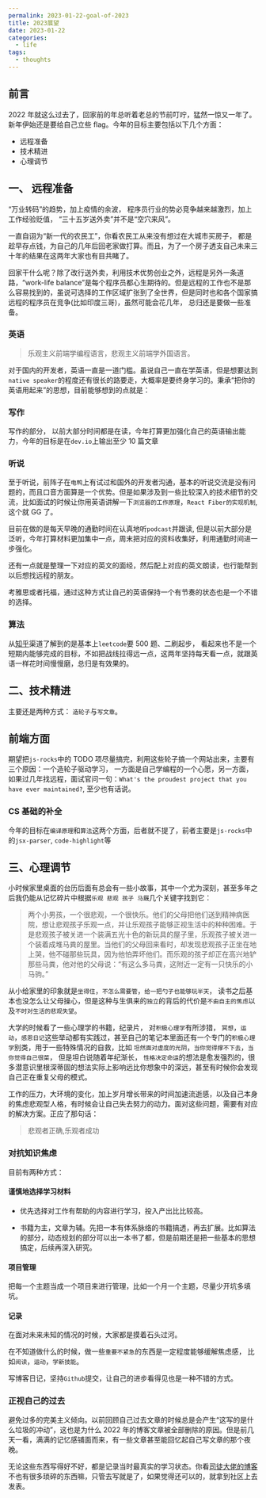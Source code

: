 ```yaml
---
permalink: 2023-01-22-goal-of-2023
title: 2023展望
date: 2023-01-22
categories:
  - life
tags:
  - thoughts
---
```


## 前言

2022 年就这么过去了，回家前的年总听着老总的节前叮咛，猛然一惊又一年了。新年伊始还是要给自己立些 flag。今年的目标主要包括以下几个方面：

- 远程准备
- 技术精进
- 心理调节

## 一、 远程准备

“万业转码”的趋势，加上疫情的余波， 程序员行业的势必竞争越来越激烈，加上工作经验贬值， “三十五岁送外卖”并不是“空穴来风”。

一直自诩为“新一代的农民工”，你看农民工从来没有想过在大城市买房子， 都是趁早存点钱，为自己的几年后回老家做打算。而且，为了一个房子透支自己未来三十年的结果在这两年大家也有目共睹了。

回家干什么呢？除了改行送外卖，利用技术优势创业之外，远程是另外一条道路，“work-life balance”是每个程序员都心生期待的。但是远程的工作也不是那么容易找到的，虽说可选择的工作区域扩张到了全世界，但是同时也和各个国家搞远程的程序员在竞争(比如印度三哥)，虽然可能会花几年， 总归还是要做一些准备。

### 英语

> 乐观主义前端学编程语言，悲观主义前端学外国语言。

对于国内的开发者，英语一直是一道门槛。虽说自己一直在学英语，但是想要达到`native speaker`的程度还有很长的路要走，大概率是要终身学习的。秉承“把你的英语用起来”的思想，目前能够想到的点就是：

### 写作

写作的部分， 以前大部分时间都是在读，今年打算更加强化自己的英语输出能力，今年的目标是在`dev.io`上输出至少 10 篇文章

### 听说

至于听说，前阵子在`电鸭`上有试过和国外的开发者沟通，基本的听说交流是没有问题的，而且口音方面算是一个优势。但是如果涉及到一些比较深入的技术细节的交流，比如面试的时候让你用英语讲解一下`浏览器的工作原理`，`React Fiber的实现机制`, 这个就 GG 了。

目前在做的是每天早晚的通勤时间在认真地听`podcast`并跟读, 但是以前大部分是泛听，今年打算材料更加集中一点，周末把对应的资料收集好，利用通勤时间进一步强化。

还有一点就是整理一下对应的英文的面经，然后配上对应的英文朗读，也行能帮到以后想找远程的朋友。

考雅思或者托福，通过这种方式让自己的英语保持一个有节奏的状态也是一个不错的选择。

### 算法

从[知乎](https://www.zhihu.com/question/542749773/answer/2572884921)渠道了解到的是基本上`leetcode`要 500 题、二刷起步， 看起来也不是一个短期内能够完成的目标，不如把战线拉得远一点，这两年坚持每天看一点，就跟英语一样花时间慢慢磨，总归是有效果的。

## 二、技术精进

主要还是两种方式： `造轮子`与`写文章`。

## 前端方面

期望把`js-rocks`中的 TODO 项尽量搞完，利用这些轮子搞一个网站出来，主要有三个原因：一个造轮子驱动学习， 一方面是自己学编程的一个心愿，另一方面，如果过几年找远程，面试官问一句：`What's the proudest project that you have ever maintained?`, 至少也有话说。

### CS 基础的补全

今年的目标在`编译原理`和`算法`这两个方面，后者就不提了，前者主要是`js-rocks`中的`jsx-parser`, `code-highlight`等

## 三、心理调节

小时候家里桌面的台历后面有总会有一些小故事，其中一个尤为深刻，甚至多年之后我仍能从记忆碎片中根据`乐观 悲观 孩子 马厩`几个关键字找到它：

> 两个小男孩，一个很悲观，一个很快乐。他们的父母把他们送到精神病医院，想让悲观孩子乐观一点，并让乐观孩子能够正视生活中的种种困难。于是悲观孩子被关进一个装满五光十色的新玩具的屋子里，乐观孩子被关进一个装着成堆马粪的屋里。当他们的父母回来看时，却发现悲观孩子正坐在地上哭，他不碰那些玩具，因为他怕弄坏他们。而乐观的孩子却正在高兴地铲那些马粪，他对他的父母说：“有这么多马粪，这附近一定有一只快乐的小马驹。”

从小给家里的印象就是`坐得住`，`不怎么需要管`，`给一把勺子也能够玩半天`， 读书之后基本也没怎么让父母操心，但是这种与生俱来的`独立`的背后的代价是`不由自主的焦虑`以及`不时对生活的悲观失望`。

大学的时候看了一些心理学的书籍，纪录片， 对`积极心理学`有所涉猎， `冥想`，`运动`，`感恩日记`这些举动都有实践过，甚至自己的笔记本里面还有一个专门的`积极心理学`别类，用于一些特殊情况的自救，比如 `坦然面对虚度的光阴`，`当你觉得撑不下去`，`当你觉得自己很菜`， 但是坦白说随着年纪渐长， `性格决定命运`的想法是愈发强烈的，很多潜意识里根深蒂固的想法实际上影响远比你想象中的深远，甚至有时候你会发现自己正在重复父母的模式。

工作的压力，大环境的变化，加上岁月增长带来的时间加速流逝感，以及自己本身的焦虑悲观型人格，有时候会让自己失去努力的动力。面对这些问题，需要有对应的解决方案。正应了那句话：

> 悲观者正确,乐观者成功

### 对抗知识焦虑

目前有两种方式：

#### 谨慎地选择学习材料

- 优先选择对工作有帮助的内容进行学习，投入产出比比较高。

- 书籍为主，文章为辅。先把一本有体系脉络的书籍搞透，再去扩展。比如算法的部分，动态规划的部分可以出一本书了都，但是前期还是把一些基本的思想搞定，后续再深入研究。

#### 项目管理

把每一个主题当成一个项目来进行管理，比如一个月一个主题，尽量少开坑多填坑。

#### 记录

在面对未来未知的情况的时候，大家都是摸着石头过河。

在不知道做什么的时候，做一些`重要不紧急`的东西是一定程度能够缓解焦虑感， 比如`阅读`，`运动`，`学新技能`。

写博客日记，坚持`Github`提交，让自己的进步看得见也是一种不错的方式。

### 正视自己的过去

避免过多的完美主义倾向。以前回顾自己过去文章的时候总是会产生“这写的是什么垃圾的冲动”，这也是为什么 2022 年的博客文章被全部删除的原因。但是前几天一看，满满的记忆感铺面而来，有一些文章甚至能回忆起自己写文章的那个夜晚。

无论这些东西写得好不好，都是记录当时最真实的学习状态。你看[司徒大佬的博客](https://www.cnblogs.com/rubylouvre/)不也有很多琐碎的东西嘛，只管去写就是了，如果觉得还可以的，就拿到社区上去发表。
